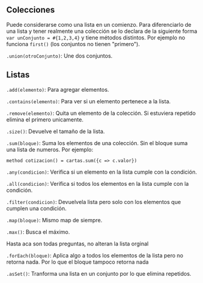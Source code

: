 ## Colecciones
Puede considerarse como una lista en un comienzo. Para diferenciarlo de una lista y tener realmente una colección se lo declara de la siguiente forma `var unConjunto = #{1,2,3,4}` y tiene métodos distintos. Por ejemplo no funciona `first()` (los conjuntos no tienen "primero").

`.union(otroConjunto)`: Une dos conjuntos.

## Listas

`.add(elemento)`: Para agregar elementos.

`.contains(elemento)`: Para ver si un elemento pertenece a la lista.

`.remove(elemento)`: Quita un elemento de la colección. Si estuviera repetido elimina el primero unicamente.

`.size()`: Devuelve el tamaño de la lista.

`.sum(bloque)`: Suma los elementos de una colección. Sin el bloque suma una lista de numeros. Por ejemplo:

```wollok
method cotizacion() = cartas.sum({c => c.valor})
```

`.any(condicion)`: Verifica si un elemento en la lista cumple con la condición. 

`.all(condicion)`: Verifica si todos los elementos en la lista cumple con la condición.

`.filter(condicion)`: Devuelvela lista pero solo con los elementos que cumplen una condición.

`.map(bloque)`: Mismo map de siempre.

`.max()`: Busca el máximo.

Hasta aca son todas preguntas, no alteran la lista orginal

`.forEach(bloque)`: Aplica algo a todos los elementos de la lista pero no retorna nada. Por lo que el bloque tampoco retorna nada

`.asSet()`: Tranforma una lista en un conjunto por lo que elimina repetidos.